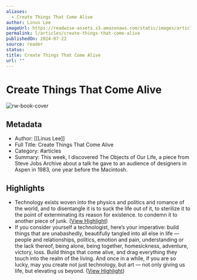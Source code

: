 ```yaml
---
aliases:
  - Create Things That Come Alive
author: Linus Lee
imageUrl: https://readwise-assets.s3.amazonaws.com/static/images/article4.6bc1851654a0.png
permalink: l/articles/create-things-that-come-alive
publishedOn: 2024-07-22
source: reader
status: 
title: Create Things That Come Alive
url: ""
---
```

# Create Things That Come Alive

![rw-book-cover](https://readwise-assets.s3.amazonaws.com/static/images/article4.6bc1851654a0.png)

## Metadata

- Author: [[Linus Lee]]
- Full Title: Create Things That Come Alive
- Category: #articles
- Summary: This week, I discovered The Objects of Our Life, a piece from Steve Jobs Archive about a talk he gave to an audience of designers in Aspen in 1983, one year before the Macintosh.

## Highlights

- Technology exists woven into the physics and politics and romance of the world, and to disentangle it is to suck the life out of it, to sterilize it to the point of exterminating its reason for existence. to condemn it to another piece of junk. ([View Highlight](https://read.readwise.io/read/01j3ctgy58gffxfag3hn5mhnze))
- If you consider yourself a technologist, here’s your imperative: build things that are unabashedly, beautifully tangled into all else in life — people and relationships, politics, emotion and pain, understanding or the lack thereof, being alone, being together, homesickness, adventure, victory, loss. Build things that come alive, and drag everything they touch into the realm of the living. And once in a while, if you are so lucky, may you create not just technology, but art — not only giving us life, but elevating us beyond. ([View Highlight](https://read.readwise.io/read/01j3ctgtjwkr85q0fap9j2k0dy))

